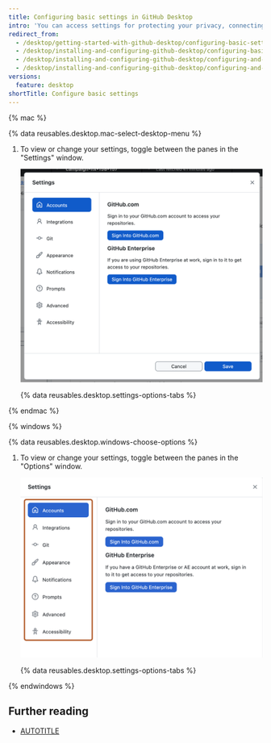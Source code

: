 ```yaml
---
title: Configuring basic settings in GitHub Desktop
intro: 'You can access settings for protecting your privacy, connecting accounts to {% data variables.product.prodname_desktop %}, and configuring Git.'
redirect_from:
  - /desktop/getting-started-with-github-desktop/configuring-basic-settings
  - /desktop/installing-and-configuring-github-desktop/configuring-basic-settings
  - /desktop/installing-and-configuring-github-desktop/configuring-and-customizing-github-desktop/configuring-basic-settings
  - /desktop/installing-and-configuring-github-desktop/configuring-and-customizing-github-desktop/configuring-basic-settings-in-github-desktop
versions:
  feature: desktop
shortTitle: Configure basic settings
---
```

{% mac %}

{% data reusables.desktop.mac-select-desktop-menu %}
1. To view or change your settings, toggle between the panes in the "Settings" window.

   ![Screenshot of the "Settings" window. The left sidebar contains menu options such as "Accounts" and "Integrations".](/assets/images/help/desktop/sign-in-github.png)

   {% data reusables.desktop.settings-options-tabs %}

{% endmac %}

{% windows %}

{% data reusables.desktop.windows-choose-options %}
1. To view or change your settings, toggle between the panes in the "Options" window.

   ![Screenshot of the "Options" window. The left sidebar, with menu options such as "Accounts" and "Integrations", is highlighted with an orange outline.](/assets/images/help/desktop/window-select-options-pane.png)

   {% data reusables.desktop.settings-options-tabs %}

{% endwindows %}

## Further reading

* [AUTOTITLE](/desktop/configuring-and-customizing-github-desktop/setting-a-theme-for-github-desktop)

